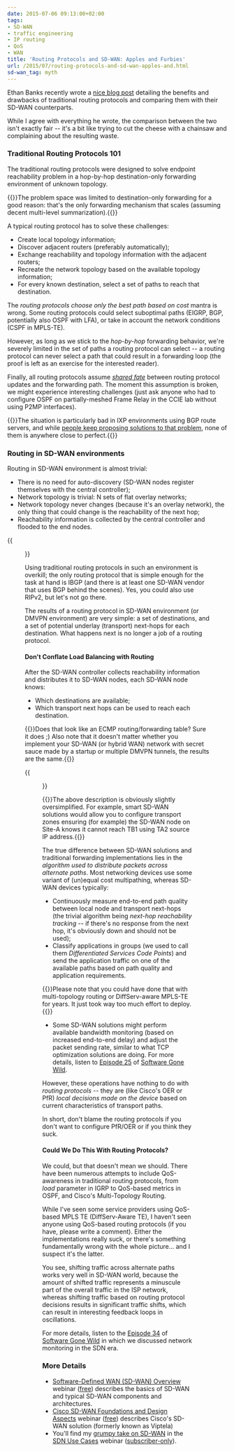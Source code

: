 ```yaml
---
date: 2015-07-06 09:13:00+02:00
tags:
- SD-WAN
- traffic engineering
- IP routing
- QoS
- WAN
title: 'Routing Protocols and SD-WAN: Apples and Furbies'
url: /2015/07/routing-protocols-and-sd-wan-apples-and.html
sd-wan_tag: myth
---
```

Ethan Banks recently wrote a [nice blog post](https://packetpushers.net/blog/sd-wan-gives-us-the-best-path-we-always-wanted/) detailing the benefits and drawbacks of traditional routing protocols and comparing them with their SD-WAN counterparts.

While I agree with everything he wrote, the comparison between the two isn't exactly fair -- it's a bit like trying to cut the cheese with a chainsaw and complaining about the resulting waste.
<!--more-->
### Traditional Routing Protocols 101

The traditional routing protocols were designed to solve endpoint reachability problem in a hop-by-hop destination-only forwarding environment of unknown topology.

{{<note info>}}The problem space was limited to destination-only forwarding for a good reason: that's the only forwarding mechanism that scales (assuming decent multi-level summarization).{{</note>}}

A typical routing protocol has to solve these challenges:

-   Create local topology information;
-   Discover adjacent routers (preferably automatically);
-   Exchange reachability and topology information with the adjacent routers;
-   Recreate the network topology based on the available topology information;
-   For every known destination, select a set of paths to reach that destination.

The *routing protocols choose only the best path based on cost* mantra is wrong. Some routing protocols could select suboptimal paths (EIGRP, BGP, potentially also OSPF with LFA), or take in account the network conditions (CSPF in MPLS-TE).

However, as long as we stick to the *hop-by-hop* forwarding behavior, we're severely limited in the set of paths a routing protocol can select -- a routing protocol can never select a path that could result in a forwarding loop (the proof is left as an exercise for the interested reader).

Finally, all routing protocols assume [*shared fate*](https://blog.ipspace.net/2014/08/fate-sharing-in-ip-networks.html) between routing protocol updates and the forwarding path. The moment this assumption is broken, we might experience interesting challenges (just ask anyone who had to configure OSPF on partially-meshed Frame Relay in the CCIE lab without using P2MP interfaces).

{{<note>}}The situation is particularly bad in IXP environments using BGP route servers, and while [people keep proposing solutions to that problem](https://ripe70.ripe.net/archives/video/11/), none of them is anywhere close to perfect.{{</note>}}

### Routing in SD-WAN environments

Routing in SD-WAN environment is almost trivial:

-   There is no need for auto-discovery (SD-WAN nodes register themselves with the central controller);
-   Network topology is trivial: N sets of flat overlay networks;
-   Network topology never changes (because it's an overlay network), the only thing that could change is the reachability of the next hop;
-   Reachability information is collected by the central controller and flooded to the end nodes.

{{<figure src="/2015/07/s1600-SD-WAN+Routing+Protocols.png" caption="SD-WAN routing protocols">}}

Using traditional routing protocols in such an environment is overkill; the only routing protocol that is simple enough for the task at hand is IBGP (and there is at least one SD-WAN vendor that uses BGP behind the scenes). Yes, you could also use RIPv2, but let's not go there.

The results of a routing protocol in SD-WAN environment (or DMVPN environment) are very simple: a set of destinations, and a set of potential underlay (transport) next-hops for each destination. What happens next is no longer a job of a routing protocol.

#### Don't Conflate Load Balancing with Routing

After the SD-WAN controller collects reachability information and distributes it to SD-WAN nodes, each SD-WAN node knows:

-   Which destinations are available;
-   Which transport next hops can be used to reach each destination.

{{<note info>}}Does that look like an ECMP routing/forwarding table? Sure it does ;) Also note that it doesn't matter whether you implement your SD-WAN (or hybrid WAN) network with secret sauce made by a startup or multiple DMVPN tunnels, the results are the same.{{</note>}}

{{<figure src="/2015/07/s1600-SD-WAN+IP+SLA.png" caption="Load balancing in SD-WAN environment">}}

{{<note warn>}}The above description is obviously slightly oversimplified. For example, smart SD-WAN solutions would allow you to configure transport zones ensuring (for example) the SD-WAN node on Site-A knows it cannot reach TB1 using TA2 source IP address.{{</note>}}

The true difference between SD-WAN solutions and traditional forwarding implementations lies in the *algorithm used to distribute packets across alternate paths*. Most networking devices use some variant of (un)equal cost multipathing, whereas SD-WAN devices typically:

-   Continuously measure end-to-end path quality between local node and transport next-hops (the trivial algorithm being *next-hop reachability tracking* -- if there's no response from the next hop, it's obviously down and should not be used);
-   Classify applications in groups (we used to call them *Differentiated Services Code Points*) and send the application traffic on one of the available paths based on path quality and application requirements.

{{<note info>}}Please note that you could have done that with multi-topology routing or DiffServ-aware MPLS-TE for years. It just took way too much effort to deploy.{{</note>}}

-   Some SD-WAN solutions might perform available bandwidth monitoring (based on increased end-to-end delay) and adjust the packet sending rate, similar to what TCP optimization solutions are doing. For more details, listen to [Episode 25](https://blog.ipspace.net/2015/03/tcp-optimization-with-juho-snellman-on.html) of [Software Gone Wild](http://www.ipspace.net/Podcast/Software_Gone_Wild).

However, these operations have nothing to do with *routing protocols* -- they are (like Cisco's OER or PfR) *local decisions made on the device* based on current characteristics of transport paths.

In short, don't blame the routing protocols if you don't want to configure PfR/OER or if you think they suck.

#### Could We Do This With Routing Protocols?

We could, but that doesn't mean we should. There have been numerous attempts to include QoS-awareness in traditional routing protocols, from *load* parameter in IGRP to QoS-based metrics in OSPF, and Cisco's Multi-Topology Routing.

While I've seen some service providers using QoS-based MPLS TE (DiffServ-Aware TE), I haven't seen anyone using QoS-based routing protocols (if you have, please write a comment). Either the implementations really suck, or there's something fundamentally wrong with the whole picture... and I suspect it's the latter.

You see, shifting traffic across alternate paths works very well in SD-WAN world, because the amount of shifted traffic represents a minuscule part of the overall traffic in the ISP network, whereas shifting traffic based on routing protocol decisions results in significant traffic shifts, which can result in interesting feedback loops in oscillations.

For more details, listen to the [Episode 34](https://blog.ipspace.net/2015/05/network-monitoring-in-sdn-era-on.html) of [Software Gone Wild](http://www.ipspace.net/Podcast/Software_Gone_Wild) in which we discussed network monitoring in the SDN era.

### More Details

* [Software-Defined WAN (SD-WAN) Overview](https://www.ipspace.net/SD-WAN_Overview) webinar ([free](https://www.ipspace.net/Subscription/Free)) describes the basics of SD-WAN and typical SD-WAN components and architectures.
* [Cisco SD-WAN Foundations and Design Aspects](https://www.ipspace.net/Cisco_SD-WAN_Foundations_and_Design_Aspects) webinar ([free](https://www.ipspace.net/Subscription/Free)) describes Cisco's SD-WAN solution (formerly known as Viptela)
* You'll find my [grumpy take on SD-WAN](https://my.ipspace.net/bin/list?id=SDNUseCases#WAN) in the [SDN Use Cases](http://www.ipspace.net/SDNUseCases) webinar ([subscriber-only](https://www.ipspace.net/Subscription)).
